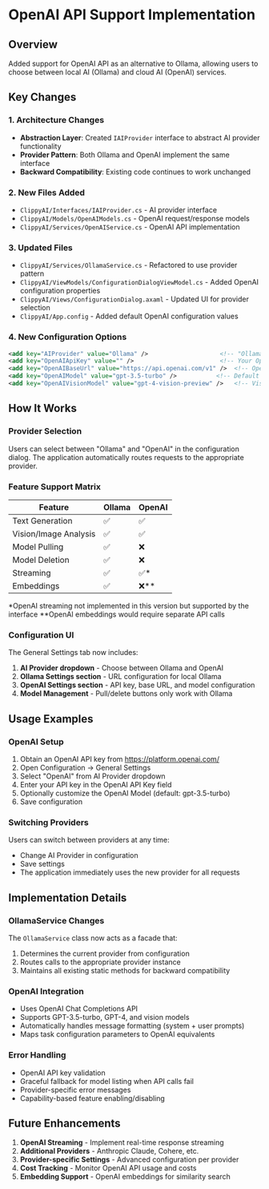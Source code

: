 # OpenAI API Support Implementation

## Overview
Added support for OpenAI API as an alternative to Ollama, allowing users to choose between local AI (Ollama) and cloud AI (OpenAI) services.

## Key Changes

### 1. Architecture Changes
- **Abstraction Layer**: Created `IAIProvider` interface to abstract AI provider functionality
- **Provider Pattern**: Both Ollama and OpenAI implement the same interface
- **Backward Compatibility**: Existing code continues to work unchanged

### 2. New Files Added
- `ClippyAI/Interfaces/IAIProvider.cs` - AI provider interface
- `ClippyAI/Models/OpenAIModels.cs` - OpenAI request/response models  
- `ClippyAI/Services/OpenAIService.cs` - OpenAI API implementation

### 3. Updated Files
- `ClippyAI/Services/OllamaService.cs` - Refactored to use provider pattern
- `ClippyAI/ViewModels/ConfigurationDialogViewModel.cs` - Added OpenAI configuration properties
- `ClippyAI/Views/ConfigurationDialog.axaml` - Updated UI for provider selection
- `ClippyAI/App.config` - Added default OpenAI configuration values

### 4. New Configuration Options
```xml
<add key="AIProvider" value="Ollama" />                    <!-- "Ollama" or "OpenAI" -->
<add key="OpenAIApiKey" value="" />                        <!-- Your OpenAI API key -->
<add key="OpenAIBaseUrl" value="https://api.openai.com/v1" />  <!-- OpenAI API URL -->
<add key="OpenAIModel" value="gpt-3.5-turbo" />           <!-- Default OpenAI model -->
<add key="OpenAIVisionModel" value="gpt-4-vision-preview" />   <!-- Vision model -->
```

## How It Works

### Provider Selection
Users can select between "Ollama" and "OpenAI" in the configuration dialog. The application automatically routes requests to the appropriate provider.

### Feature Support Matrix
| Feature | Ollama | OpenAI |
|---------|--------|--------|
| Text Generation | ✅ | ✅ |
| Vision/Image Analysis | ✅ | ✅ |
| Model Pulling | ✅ | ❌ |
| Model Deletion | ✅ | ❌ |
| Streaming | ✅ | ✅* |
| Embeddings | ✅ | ❌** |

*OpenAI streaming not implemented in this version but supported by the interface
**OpenAI embeddings would require separate API calls

### Configuration UI
The General Settings tab now includes:
1. **AI Provider dropdown** - Choose between Ollama and OpenAI
2. **Ollama Settings section** - URL configuration for local Ollama
3. **OpenAI Settings section** - API key, base URL, and model configuration
4. **Model Management** - Pull/delete buttons only work with Ollama

## Usage Examples

### OpenAI Setup
1. Obtain an OpenAI API key from https://platform.openai.com/
2. Open Configuration → General Settings
3. Select "OpenAI" from AI Provider dropdown
4. Enter your API key in the OpenAI API Key field
5. Optionally customize the OpenAI Model (default: gpt-3.5-turbo)
6. Save configuration

### Switching Providers
Users can switch between providers at any time:
- Change AI Provider in configuration
- Save settings
- The application immediately uses the new provider for all requests

## Implementation Details

### OllamaService Changes
The `OllamaService` class now acts as a facade that:
1. Determines the current provider from configuration
2. Routes calls to the appropriate provider instance
3. Maintains all existing static methods for backward compatibility

### OpenAI Integration
- Uses OpenAI Chat Completions API
- Supports GPT-3.5-turbo, GPT-4, and vision models
- Automatically handles message formatting (system + user prompts)
- Maps task configuration parameters to OpenAI equivalents

### Error Handling
- OpenAI API key validation
- Graceful fallback for model listing when API calls fail
- Provider-specific error messages
- Capability-based feature enabling/disabling

## Future Enhancements
1. **OpenAI Streaming** - Implement real-time response streaming
2. **Additional Providers** - Anthropic Claude, Cohere, etc.
3. **Provider-specific Settings** - Advanced configuration per provider
4. **Cost Tracking** - Monitor OpenAI API usage and costs
5. **Embedding Support** - OpenAI embeddings for similarity search